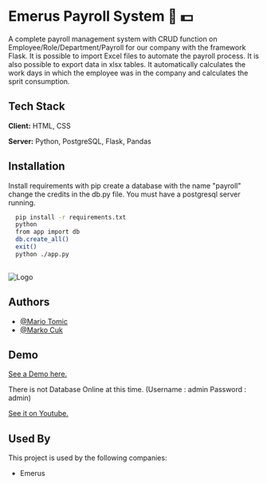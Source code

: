 # Emerus Payroll System :briefcase: :dollar:

A complete payroll management system with CRUD function on Employee/Role/Department/Payroll for our company with the framework Flask. It is possible to import Excel files to automate the payroll process. It is also possible to export data in xlsx tables. It automatically calculates the work days in which the employee was in the company and calculates the sprit consumption.

## Tech Stack

**Client:** HTML, CSS

**Server:** Python, PostgreSQL, Flask, Pandas

## Installation

Install requirements with pip
create a database with the name "payroll"
change the credits in the db.py file.
You must have a postgresql server running.

```bash
  pip install -r requirements.txt
  python
  from app import db
  db.create_all()
  exit()
  python ./app.py
  
```


  ![Logo](https://raw.githubusercontent.com/MarkoCuk54/Payroll-Application/main/static/Payroll.PNG)

## Authors

- [@Mario Tomic](https://github.com/Mario542-cmd)
- [@Marko Cuk](https://github.com/MarkoCuk54)

## Demo
[See a Demo here.](http://marko54.pythonanywhere.com/)

There is not Database Online at this time. (Username : admin Password : admin) 


[See it on Youtube.](https://youtu.be/Hg1jKr38vMY)


## Used By

This project is used by the following companies:

- Emerus
